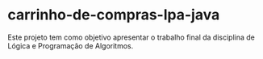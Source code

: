 # carrinho-de-compras-lpa-java
Este projeto tem como objetivo apresentar o trabalho final da disciplina de Lógica e Programação de Algoritmos.
